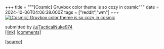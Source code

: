 +++
title = """[Cosmic] Gruvbox color theme is so cozy in cosmic"""
date = 2024-10-06T04:06:38.000Z
tags = ["reddit","wm"]
+++
[![[Cosmic] Gruvbox color theme is so cozy in cosmic](https://b.thumbs.redditmedia.com/XDWljM7S28FS6cfPrrYHqFCCB7s-4kEQC9UomIsgWWY.jpg "[Cosmic] Gruvbox color theme is so cozy in cosmic")](https://www.reddit.com/r/unixporn/comments/1fx871s/cosmic_gruvbox_color_theme_is_so_cozy_in_cosmic/)

submitted by [/u/TacticalNuke974](https://www.reddit.com/user/TacticalNuke974)  
[\[link\]](https://www.reddit.com/gallery/1fx871s) [\[comments\]](https://www.reddit.com/r/unixporn/comments/1fx871s/cosmic_gruvbox_color_theme_is_so_cozy_in_cosmic/)

[[source]](https://www.reddit.com/r/unixporn/comments/1fx871s/cosmic_gruvbox_color_theme_is_so_cozy_in_cosmic/)
